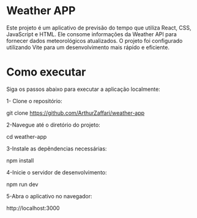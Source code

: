 # Weather APP

Este projeto é um aplicativo de previsão do tempo que utiliza React, CSS, JavaScript e HTML. Ele consome informações da Weather API para fornecer dados meteorológicos atualizados. O projeto foi configurado utilizando Vite para um desenvolvimento mais rápido e eficiente.

# Como executar

Siga os passos abaixo para executar a aplicação localmente:

1- Clone o repositório:

git clone https://github.com/ArthurZaffari/weather-app

2-Navegue até o diretório do projeto:

cd weather-app

3-Instale as depêndencias necessárias:

npm install

4-Inicie o servidor de desenvolvimento:

npm run dev

5-Abra o aplicativo no navegador:

http://localhost:3000




